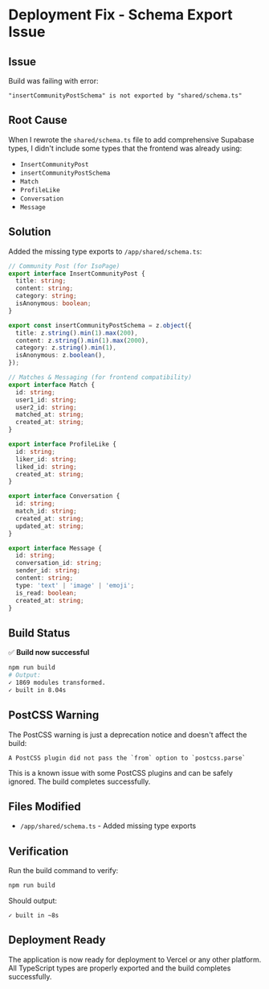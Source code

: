 # Deployment Fix - Schema Export Issue

## Issue
Build was failing with error:
```
"insertCommunityPostSchema" is not exported by "shared/schema.ts"
```

## Root Cause
When I rewrote the `shared/schema.ts` file to add comprehensive Supabase types, I didn't include some types that the frontend was already using:
- `InsertCommunityPost`
- `insertCommunityPostSchema`
- `Match`
- `ProfileLike`
- `Conversation`
- `Message`

## Solution
Added the missing type exports to `/app/shared/schema.ts`:

```typescript
// Community Post (for IsoPage)
export interface InsertCommunityPost {
  title: string;
  content: string;
  category: string;
  isAnonymous: boolean;
}

export const insertCommunityPostSchema = z.object({
  title: z.string().min(1).max(200),
  content: z.string().min(1).max(2000),
  category: z.string().min(1),
  isAnonymous: z.boolean(),
});

// Matches & Messaging (for frontend compatibility)
export interface Match {
  id: string;
  user1_id: string;
  user2_id: string;
  matched_at: string;
  created_at: string;
}

export interface ProfileLike {
  id: string;
  liker_id: string;
  liked_id: string;
  created_at: string;
}

export interface Conversation {
  id: string;
  match_id: string;
  created_at: string;
  updated_at: string;
}

export interface Message {
  id: string;
  conversation_id: string;
  sender_id: string;
  content: string;
  type: 'text' | 'image' | 'emoji';
  is_read: boolean;
  created_at: string;
}
```

## Build Status
✅ **Build now successful**

```bash
npm run build
# Output:
✓ 1869 modules transformed.
✓ built in 8.04s
```

## PostCSS Warning
The PostCSS warning is just a deprecation notice and doesn't affect the build:
```
A PostCSS plugin did not pass the `from` option to `postcss.parse`
```
This is a known issue with some PostCSS plugins and can be safely ignored. The build completes successfully.

## Files Modified
- `/app/shared/schema.ts` - Added missing type exports

## Verification
Run the build command to verify:
```bash
npm run build
```

Should output:
```
✓ built in ~8s
```

## Deployment Ready
The application is now ready for deployment to Vercel or any other platform. All TypeScript types are properly exported and the build completes successfully.
